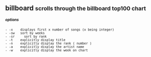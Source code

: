 ## billboard <small>scrolls through the billboard top100 chart

##### options 
	- -x	displays first x number of songs (x being integer) 
	- -sw	sort by weeks
	- -sr     sort by rank
	- -t	explicitly display title
	- -n	explicitly display the rank ( number )
	- -a	explicitly display the artist name 
	- -w	explicitly display the week on chart
